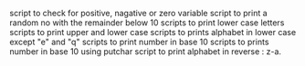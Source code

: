 script to check for positive, nagative or zero variable
script to print a random no with the remainder below 10
scripts to print lower case letters
scripts to print upper and lower case 
scripts to prints alphabet in lower case except "e" and "q"
scripts to print number in base 10
scripts to prints number in base 10 using putchar
script to print alphabet in reverse :  z-a.

